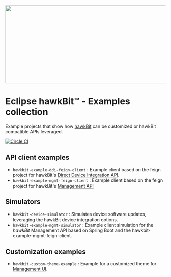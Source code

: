 <img src=hawkbit_logo.png width=533 height=246 />

# Eclipse hawkBit™ - Examples collection

Example projects that show how [hawkBit](https://github.com/eclipse/hawkbit) can be customized or hawkBit compatible APIs leveraged.

[![Circle CI](https://circleci.com/gh/eclipse/hawkbit-examples.svg?style=shield)](https://circleci.com/gh/eclipse/hawkbit-examples)

## API client examples

- `hawkbit-example-ddi-feign-client` : Example client based on the feign project for hawkBit's [Direct Device Integration API](https://www.eclipse.org/hawkbit/apis/ddi_api).
- `hawkbit-example-mgmt-feign-client` : Example client based on the feign project for hawkBit's [Management API](https://www.eclipse.org/hawkbit/apis/management_api)

## Simulators

- `hawkbit-device-simulator` : Simulates device software updates, leveraging the hawkBit device integration options.  
- `hawkbit-example-mgmt-simulator` : Example client simulation for the _hawkBit_ Management API based on Spring Boot and the hawkbit-example-mgmt-feign-client.


## Customization examples

- `hawkbit-custom-theme-example` : Example for a customized theme for [Management UI](https://www.eclipse.org/hawkbit/ui).
